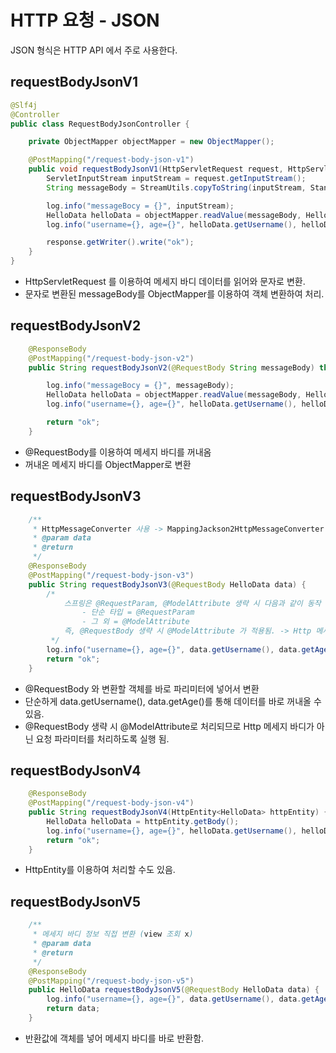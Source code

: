 # HTTP 요청 - JSON

JSON 형식은 HTTP API 에서 주로 사용한다.

## requestBodyJsonV1

```java
@Slf4j
@Controller
public class RequestBodyJsonController {

    private ObjectMapper objectMapper = new ObjectMapper();

    @PostMapping("/request-body-json-v1")
    public void requestBodyJsonV1(HttpServletRequest request, HttpServletResponse response) throws IOException {
        ServletInputStream inputStream = request.getInputStream();
        String messageBody = StreamUtils.copyToString(inputStream, StandardCharsets.UTF_8);

        log.info("messageBocy = {}", inputStream);
        HelloData helloData = objectMapper.readValue(messageBody, HelloData.class);
        log.info("username={}, age={}", helloData.getUsername(), helloData.getAge());

        response.getWriter().write("ok");
    }
}
```
* HttpServletRequest 를 이용하여 메세지 바디 데이터를 읽어와 문자로 변환.
* 문자로 변환된 messageBody를 ObjectMapper를 이용하여 객체 변환하여 처리.

## requestBodyJsonV2
```java
    @ResponseBody
    @PostMapping("/request-body-json-v2")
    public String requestBodyJsonV2(@RequestBody String messageBody) throws IOException {

        log.info("messageBocy = {}", messageBody);
        HelloData helloData = objectMapper.readValue(messageBody, HelloData.class);
        log.info("username={}, age={}", helloData.getUsername(), helloData.getAge());

        return "ok";
    }
```
* @RequestBody를 이용하여 메세지 바디를 꺼내옴
* 꺼내온 메세지 바디를 ObjectMapper로 변환

## requestBodyJsonV3
```java
    /**
     * HttpMessageConverter 사용 -> MappingJackson2HttpMessageConverter 가 동작.
     * @param data
     * @return
     */
    @ResponseBody
    @PostMapping("/request-body-json-v3")
    public String requestBodyJsonV3(@RequestBody HelloData data) {
        /*
            스프링은 @RequestParam, @ModelAttribute 생략 시 다음과 같이 동작
                - 단순 타입 = @RequestParam
                - 그 외 = @ModelAttribute
            즉, @RequestBody 생략 시 @ModelAttribute 가 적용됨. -> Http 메세지 바디가 실행되지 않음.
         */
        log.info("username={}, age={}", data.getUsername(), data.getAge());
        return "ok";
    }

```
* @RequestBody 와 변환할 객체를 바로 파리미터에 넣어서 변환
* 단순하게 data.getUsername(), data.getAge()를 통해 데이터를 바로 꺼내올 수 있음.
* @RequestBody 생략 시 @ModelAttribute로 처리되므로 Http 메세지 바디가 아닌 요청 파라미터를 처리하도록 실행 됨.

## requestBodyJsonV4
```java
    @ResponseBody
    @PostMapping("/request-body-json-v4")
    public String requestBodyJsonV4(HttpEntity<HelloData> httpEntity) {
        HelloData helloData = httpEntity.getBody();
        log.info("username={}, age={}", helloData.getUsername(), helloData.getAge());
        return "ok";
    }
```
* HttpEntity를 이용하여 처리할 수도 있음.

## requestBodyJsonV5
```java
    /**
     * 메세지 바디 정보 직접 변환 (view 조회 x)
     * @param data
     * @return
     */
    @ResponseBody
    @PostMapping("/request-body-json-v5")
    public HelloData requestBodyJsonV5(@RequestBody HelloData data) {
        log.info("username={}, age={}", data.getUsername(), data.getAge());
        return data;
    }
```
* 반환값에 객체를 넣어 메세지 바디를 바로 반환함.